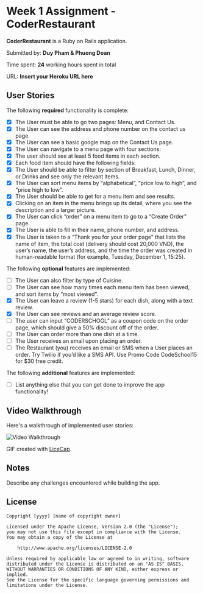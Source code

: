 # Week 1 Assignment - CoderRestaurant

**CoderRestaurant** is a Ruby on Rails application.

Submitted by: **Duy Pham & Phuong Doan**

Time spent: **24** working hours spent in total

URL: **Insert your Heroku URL here**

## User Stories

The following **required** functionality is complete:
* [X] The User must be able to go two pages: Menu, and Contact Us.
* [X] The User can see the address and phone number on the contact us page.
* [X] The User can see a basic google map on the Contact Us page.
* [X] The User can navigate to a menu page with four sections:
* [X] The user should see at least 5 food items in each section.
* [X] Each food item should have the following fields:
* [X] The User should be able to filter by section of Breakfast, Lunch, Dinner, or Drinks and see only the relevant items.
* [X] The User can sort menu items by “alphabetical”, “price low to high”, and “price high to low”.
* [X] The User should be able to get for a menu item and see results.
* [X] Clicking on an item in the menu brings up its detail, where you see the description and a larger picture.
* [X] The User can click “order” on a menu item to go to a “Create Order” page.
* [X] The User is able to fill in their name, phone number, and address.
* [X] The User is taken to a “Thank you for your order page” that lists the name of item, the total cost (delivery should cost 20,000 VND), the user’s name, the user’s address, and the time the order was created in human-readable format (for example, Tuesday, December 1, 15:25).

The following **optional** features are implemented:
* [ ] The User can also filter by type of Cuisine.
* [ ] The User can see how many times each menu item has been viewed, and sort items by “most viewed”.
* [X] The User can leave a review (1-5 stars) for each dish, along with a text review.
* [X] The User can see reviews and an average review score.
* [ ] The user can input “CODERSCHOOL” as a coupon code on the order page, which should give a 50% discount off of the order.
* [ ] The User can order more than one dish at a time.
* [ ] The User receives an email upon placing an order.
* [ ] The Restaurant (you) receives an email or SMS when a User places an order. Try Twilio if you’d like a SMS API. Use Promo Code CodeSchool15 for $30 free credit.

The following **additional** features are implemented:

- [ ] List anything else that you can get done to improve the app functionality!

## Video Walkthrough 

Here's a walkthrough of implemented user stories:

![Video Walkthrough](http://i.imgur.com/link/to/your/gif/file.gif)

GIF created with [LiceCap](http://www.cockos.com/licecap/).

## Notes

Describe any challenges encountered while building the app.

## License

    Copyright [yyyy] [name of copyright owner]

    Licensed under the Apache License, Version 2.0 (the "License");
    you may not use this file except in compliance with the License.
    You may obtain a copy of the License at

        http://www.apache.org/licenses/LICENSE-2.0

    Unless required by applicable law or agreed to in writing, software
    distributed under the License is distributed on an "AS IS" BASIS,
    WITHOUT WARRANTIES OR CONDITIONS OF ANY KIND, either express or implied.
    See the License for the specific language governing permissions and
    limitations under the License.